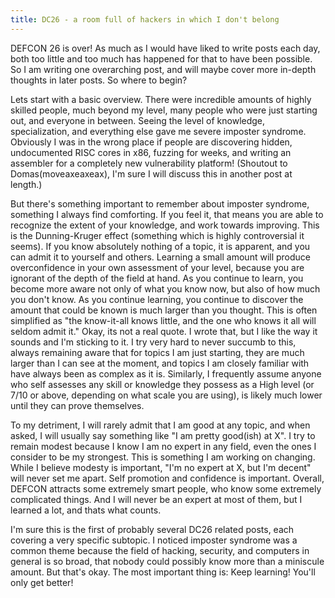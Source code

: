 ```yaml
---
title: DC26 - a room full of hackers in which I don't belong
---
```


DEFCON 26 is over! As much as I would have liked to write posts each day, both
too little and too much has happened for that to have been possible. So I am
writing one overarching post, and will maybe cover more in-depth thoughts in
later posts. So where to begin?

Lets start with a basic overview. There were incredible amounts of highly
skilled people, much beyond my level, many people who were just starting out,
and everyone in between. Seeing the level of knowledge, specialization, and
everything else gave me severe imposter syndrome. Obviously I was in the wrong
place if people are discovering hidden, undocumented RISC cores in x86, fuzzing
for weeks, and writing an assembler for a completely new vulnerability platform!
(Shoutout to Domas(moveaxeaxeax), I'm sure I will discuss this in another post
at length.)

But there's something important to remember about imposter syndrome, something I
always find comforting. If you feel it, that means you are able to recognize the
extent of your knowledge, and work towards improving. This is the Dunning-Kruger
effect (something which is highly controversial it seems). If you know
absolutely nothing of a topic, it is apparent, and you can admit it to yourself
and others. Learning a small amount will produce overconfidence in your own
assessment of your level, because you are ignorant of the depth of the field at
hand. As you continue to learn, you become more aware not only of what you know
now, but also of how much you don't know. As you continue learning, you continue
to discover the amount that could be known is much larger than you thought.
This is often simplified as "the know-it-all knows little, and the one who knows
it all will seldom admit it." Okay, its not a real quote. I wrote that, but I
like the way it sounds and I'm sticking to it. I try very hard to never succumb
to this, always remaining aware that for topics I am just starting, they are
much larger than I can see at the moment, and topics I am closely familiar with
have always been as complex as it is. Similarly, I frequently assume anyone who
self assesses any skill or knowledge they possess as a High level
(or 7/10 or above, depending on what scale you are using), is likely much lower
until they can prove themselves.

To my detriment, I will rarely admit that I am good at any topic, and when
asked, I will usually say something like "I am pretty good(ish) at X". I try to
remain modest because I know I am no expert in any field, even the ones I
consider to be my strongest. This is something I am working on changing.
While I believe modesty is important, "I'm no expert at X, but I'm decent" will
never set me apart. Self promotion and confidence is important. Overall, DEFCON
attracts some extremely smart people, who know some extremely complicated
things. And I will never be an expert at most of them, but I learned a lot, and
thats what counts.

I'm sure this is the first of probably several DC26 related posts, each covering
a very specific subtopic. I noticed imposter syndrome was a common theme because
the field of hacking, security, and computers in general is so broad, that
nobody could possibly know more than a miniscule amount. But that's okay. The
most important thing is: Keep learning! You'll only get better!
